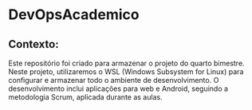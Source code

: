 # DevOpsAcademico

## Contexto:
Este repositório foi criado para armazenar o projeto do quarto bimestre. Neste projeto, utilizaremos o WSL (Windows Subsystem for Linux) para configurar e armazenar todo o ambiente de desenvolvimento. O desenvolvimento inclui aplicações para web e Android, seguindo a metodologia Scrum, aplicada durante as aulas.
